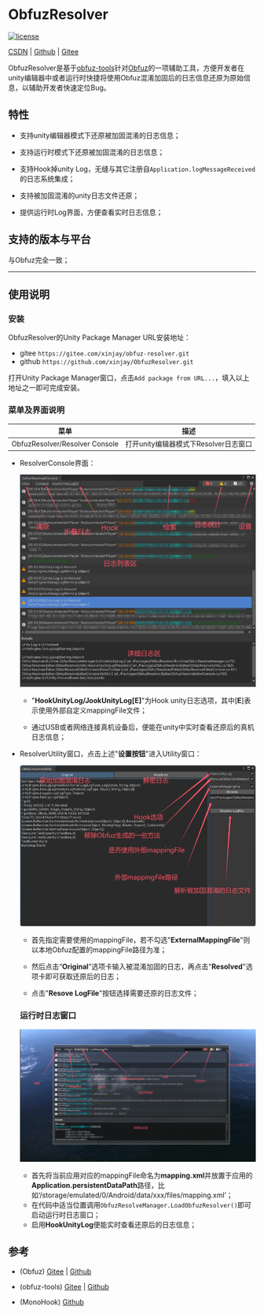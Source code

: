 # ObfuzResolver

[![license](http://img.shields.io/badge/license-MIT-blue.svg)](https://github.com/xinjay/ObfuzResolver/blob/master/LICENSE)

[CSDN](https://blog.csdn.net/xinjay1992/article/details/150548652) | [Github](https://github.com/xinjay/ObfuzResolver) | [Gitee](https://gitee.com/xinjay/obfuz-resolver)

ObfuzResolver是基于[obfuz-tools](https://github.com/focus-creative-games/obfuz-tools)针对[Obfuz](https://github.com/focus-creative-games/obfuz)的一项辅助工具，方便开发者在unity编辑器中或者运行时快捷将使用Obfuz混淆加固后的日志信息还原为原始信息，以辅助开发者快速定位Bug。

## 特性

- 支持unity编辑器模式下还原被加固混淆的日志信息；

- 支持运行时模式下还原被加固混淆的日志信息；

- 支持Hook掉unity Log，无缝与其它注册自`Application.logMessageReceived`的日志系统集成；

- 支持被加固混淆的unity日志文件还原；

- 提供运行时Log界面，方便查看实时日志信息；

## 支持的版本与平台

与Obfuz完全一致；

------

## 使用说明

### 安装

ObfuzResolver的Unity Package Manager URL安装地址：

- gitee `https://gitee.com/xinjay/obfuz-resolver.git`
- github `https://github.com/xinjay/ObfuzResolver.git`

打开Unity Package Manager窗口，点击`Add package from URL...`，填入以上地址之一即可完成安装。

### 菜单及界面说明

| 菜单                             | 描述                        |
|:------------------------------:|:-------------------------:|
| ObfuzResolver/Resolver Console | 打开unity编辑器模式下Resolver日志窗口 |

- ResolverConsole界面：
  
  <img title="" src="Image~/editor_console.png" alt="editor_console.jpg" data-align="left">
  
  - "**HookUnityLog/JookUnityLog[E]**"为Hook unity日志选项，其中[**E**]表示使用外部自定义mappingFile文件；
  
  - 通过USB或者网络连接真机设备后，便能在unity中实时查看还原后的真机日志信息；

- ResolverUtility窗口，点击上述"**设置按钮**"进入Utility窗口：
  
  ![./Image/obfuz_utility.png](./Image~/obfuz_utility.png)
  
  - 首先指定需要使用的mappingFile，若不勾选"**ExternalMappingFile**"则以本地Obfuz配置的mappingFile路径为准；
  
  - 然后点击“**Original**”选项卡输入被混淆加固的日志，再点击"**Resolved**"选项卡即可获取还原后的日志；
  
  - 点击"**Resove LogFile**"按钮选择需要还原的日志文件；
  
  ### 运行时日志窗口
  
    ![./Image/obfuz_utility.png](./Image~/runtime_console.png)
  
  - 首先将当前应用对应的mappingFile命名为**mapping.xml**并放置于应用的**Application.persistentDataPath**路径，比如‘/storage/emulated/0/Android/data/xxx/files/mapping.xml’；
  + 在代码中适当位置调用`ObfuzResolveManager.LoadObfuzResolver()`即可启动运行时日志窗口；
  + 启用**HookUnityLog**便能实时查看还原后的日志信息；

## 参考

- (Obfuz) [Gitee](https://gitee.com/focus-creative-games/obfuz) | [Github](https://github.com/focus-creative-games/obfuz)

- (obfuz-tools) [Gitee](https://gitee.com/focus-creative-games/obfuz-tools) | [Github](https://github.com/focus-creative-games/obfuz-tools)

- (MonoHook) [Github](https://github.com/Misaka-Mikoto-Tech/MonoHook)
